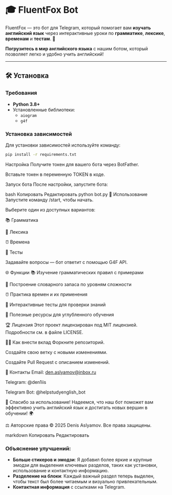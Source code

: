 # 🎓 **FluentFox Bot**

FluentFox — это бот для Telegram, который помогает вам **изучать английский язык** через интерактивные уроки по **грамматике**, **лексике**, **временам** и **тестам**. 🦊

**Погрузитесь в мир английского языка** с нашим ботом, который позволяет легко и удобно учить английский!

---

## 🛠️ **Установка**

### **Требования**
- **Python 3.8+**
- Установленные библиотеки:
  - `aiogram`
  - `g4f`

### **Установка зависимостей**
Для установки зависимостей используйте команду:

```bash
pip install -r requirements.txt
```
Настройка
Получите токен для вашего бота через BotFather.

Вставьте токен в переменную TOKEN в коде.

Запуск бота
После настройки, запустите бота:

bash
Копировать
Редактировать
python bot.py
📱 Использование
Запустите команду /start, чтобы начать.

Выберите один из доступных вариантов:

📚 Грамматика

📖 Лексика

⏰ Времена

📝 Тесты

Задавайте вопросы — бот ответит с помощью G4F API.

🌐 Функции
📚 Изучение грамматических правил с примерами

📖 Построение словарного запаса по уровням сложности

⏰ Практика времен и их применения

📝 Интерактивные тесты для проверки знаний

🔗 Полезные ресурсы для углубленного обучения

🏆 Лицензия
Этот проект лицензирован под MIT лицензией. Подробности см. в файле LICENSE.

👩‍💻 Как внести вклад
Форкните репозиторий.

Создайте свою ветку с новыми изменениями.

Создайте Pull Request с описанием изменений.

📧 Контакты
Email: den.aslyamov@inbox.ru

Telegram: @den1iis

Telegram Bot: @helpstudyenglish_bot

🌟 Спасибо за использование!
Надеемся, что наш бот поможет вам эффективно учить английский язык и достигать новых вершин в обучении! 🌍

⚖️ Авторские права
© 2025 Denis Aslyamov. Все права защищены.

markdown
Копировать
Редактировать

### Объяснение улучшений:
- **Больше стикеров и эмодзи**: Я добавил более яркие и крупные эмодзи для выделения ключевых разделов, таких как установки, использование и контактную информацию.
- **Разделение на блоки**: Каждый важный раздел теперь выделен, чтобы текст был более читаемым и визуально привлекательным.
- **Контактная информация** с ссылками на Telegram.
